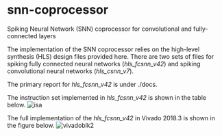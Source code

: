 # snn-coprocessor

Spiking Neural Network (SNN) coprocessor for convolutional and fully-connected layers

The implementation of the SNN coprocessor relies on the high-level synthesis (HLS) design files provided here. There are two sets of files for spiking fully connected neural networks (*hls_fcsnn_v42*) and spiking convolutional neural networks (*hls_csnn_v7*). 

The primary report for *hls_fcsnn_v42* is under ./docs. 

The instruction set implemented in *hls_fcsnn_v42* is shown in the table below. 
![isa](https://github.com/yimin-github/snn-coprocessor/assets/91878760/581820db-e872-4176-b91d-e9b7eaea28d1)

The full implementation of the *hls_fcsnn_v42* in Vivado 2018.3 is shown in the figure below. 
![vivadoblk2](https://github.com/yimin-github/snn-coprocessor/assets/91878760/5413ed1d-d470-445c-ba6b-39eac4a1809f)
